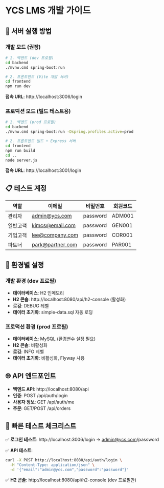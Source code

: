 # YCS LMS 개발 가이드

## 🚀 서버 실행 방법

### 개발 모드 (권장)
```bash
# 1. 백엔드 (dev 프로필)
cd backend
./mvnw.cmd spring-boot:run

# 2. 프론트엔드 (Vite 개발 서버)
cd frontend  
npm run dev
```

**접속 URL**: http://localhost:3006/login

### 프로덕션 모드 (빌드 테스트용)
```bash  
# 1. 백엔드 (prod 프로필)
cd backend
./mvnw.cmd spring-boot:run -Dspring.profiles.active=prod

# 2. 프론트엔드 빌드 + Express 서버
cd frontend
npm run build
cd ..
node server.js
```

**접속 URL**: http://localhost:3001/login

## 📋 테스트 계정

| 역할 | 이메일 | 비밀번호 | 회원코드 |
|------|-------|----------|----------|
| 관리자 | admin@ycs.com | password | ADM001 |
| 일반고객 | kimcs@email.com | password | GEN001 |
| 기업고객 | lee@company.com | password | COR001 |
| 파트너 | park@partner.com | password | PAR001 |

## 🔧 환경별 설정

### 개발 환경 (dev 프로필)
- **데이터베이스**: H2 인메모리
- **H2 콘솔**: http://localhost:8080/api/h2-console (활성화)
- **로깅**: DEBUG 레벨
- **데이터 초기화**: simple-data.sql 자동 로딩

### 프로덕션 환경 (prod 프로필)  
- **데이터베이스**: MySQL (환경변수 설정 필요)
- **H2 콘솔**: 비활성화
- **로깅**: INFO 레벨  
- **데이터 초기화**: 비활성화, Flyway 사용

## 🌐 API 엔드포인트

- **백엔드 API**: http://localhost:8080/api
- **인증**: POST /api/auth/login
- **사용자 정보**: GET /api/auth/me
- **주문**: GET/POST /api/orders

## 🎯 빠른 테스트 체크리스트

✅ **로그인 테스트**: http://localhost:3006/login → admin@ycs.com/password

✅ **API 테스트**: 
```bash
curl -X POST http://localhost:8080/api/auth/login \
  -H "Content-Type: application/json" \
  -d '{"email":"admin@ycs.com","password":"password"}'
```

✅ **H2 콘솔**: http://localhost:8080/api/h2-console (dev 프로필만)